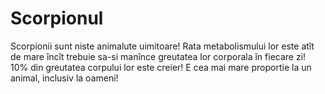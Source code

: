 # Scorpionul

Scorpionii sunt niste animalute uimitoare! Rata metabolismului lor este atît de
mare încît trebuie sa-si manînce greutatea lor corporala în fiecare zi! 10% din
greutatea corpului lor este creier! E cea mai mare proportie la un animal,
inclusiv la oameni!
